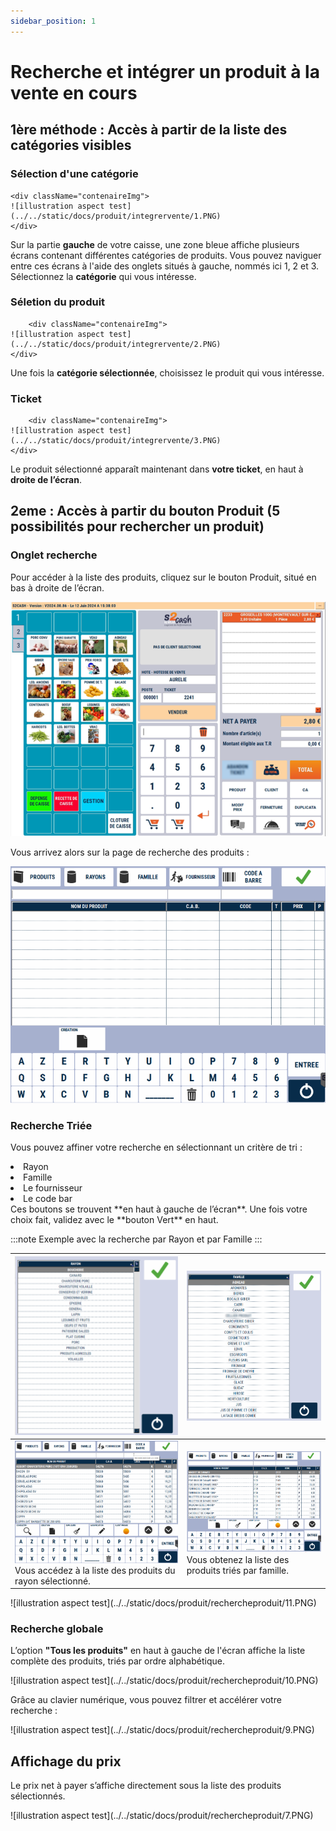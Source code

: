 ```yaml
---
sidebar_position: 1
---
```


# Recherche et intégrer un produit à la vente en cours

## 1ère méthode : Accès à partir de la liste des catégories visibles

### Sélection d'une catégorie


    <div className="contenaireImg">
    ![illustration aspect test](../../static/docs/produit/integrervente/1.PNG)
    </div>


Sur la partie **gauche** de votre caisse, une zone bleue affiche plusieurs écrans contenant différentes catégories de produits. Vous pouvez naviguer entre ces écrans à l'aide des onglets situés à gauche, nommés ici 1, 2 et 3. Sélectionnez la **catégorie** qui vous intéresse.

### Séletion du produit


        <div className="contenaireImg">
    ![illustration aspect test](../../static/docs/produit/integrervente/2.PNG)
    </div>


Une fois la **catégorie sélectionnée**, choisissez le produit qui vous intéresse.



### Ticket 

        <div className="contenaireImg">
    ![illustration aspect test](../../static/docs/produit/integrervente/3.PNG)
    </div>


Le produit sélectionné apparaît maintenant dans **votre ticket**, en haut à **droite de l’écran**.

## 2eme : Accès à partir du bouton Produit (5 possibilités pour rechercher un produit)

### Onglet recherche

Pour accéder à la liste des produits, cliquez sur le bouton Produit, situé en bas à droite de l’écran.
    <div className="contenaireImg">
    ![illustration aspect test](../../static/docs/produit/integrervente/1.PNG)
    </div>

Vous arrivez alors sur la page de recherche des produits :
    <div className="contenaireImg">
    ![illustration aspect test](../../static/docs/produit/rechercheproduit/2.PNG)
    </div>


### Recherche Triée  
Vous pouvez affiner votre recherche en sélectionnant un critère de tri :
<li>Rayon</li><li>Famille</li><li>Le fournisseur</li><li>Le code bar</li>
Ces  boutons se trouvent **en haut à gauche de l’écran**. Une fois votre choix fait, validez avec le **bouton Vert** en haut. 

:::note
Exemple avec la recherche par Rayon et par Famille
:::

|<div className="contenaireImg"> ![illustration aspect test](../../static/docs/produit/rechercheproduit/3.PNG) </div>| <div className="contenaireImg"> ![illustration aspect test](../../static/docs/produit/rechercheproduit/5.PNG) </div>|
|-----------|-----------|
|![illustration aspect test](../../static/docs/produit/rechercheproduit/4.PNG) Vous accédez à la liste des produits du rayon sélectionné.| ![illustration aspect test](../../static/docs/produit/rechercheproduit/8.PNG)  Vous obtenez la liste des produits triés par famille. |

<div className="contenaireImg">
    ![illustration aspect test](../../static/docs/produit/rechercheproduit/11.PNG)
</div>

### Recherche globale

L’option **"Tous les produits"** en haut à gauche de l'écran affiche la liste complète des produits, triés par ordre alphabétique.

<div className="contenaireImg">
    ![illustration aspect test](../../static/docs/produit/rechercheproduit/10.PNG)
</div>

Grâce au clavier numérique, vous pouvez filtrer et accélérer votre recherche :

<div className="contenaireImg">
    ![illustration aspect test](../../static/docs/produit/rechercheproduit/9.PNG)
</div>




## Affichage du prix

Le prix net à payer s’affiche directement sous la liste des produits sélectionnés.

<div className="contenaireImg">
    ![illustration aspect test](../../static/docs/produit/rechercheproduit/7.PNG)
</div>
